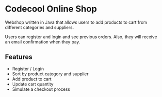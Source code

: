 # Codecool Online Shop
Webshop written in Java that allows users to add products to cart from different categories and suppliers.

Users can register and login and see previous orders. Also, they will receive an email confirmation when they pay.

## Features
- Register / Login
- Sort by product category and supplier
- Add product to cart
- Update cart quantity
- Simulate a checkout process
